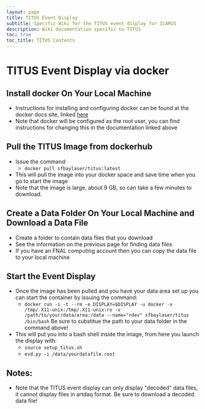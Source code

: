 ```yaml
---
layout: page
title: TITUS Event Display
subtitle: Specific Wiki for the TITUS event display for ICARUS
description: Wiki documentation specific to TITUS
toc: true
toc_title: TITUS Contents
---
```




TITUS Event Display via docker
==============================


Install docker On Your Local Machine
------------------------------------

- Instructions for installing and configuring docker can be found at the docker docs site, linked [here](https://docs.docker.com/get-docker/)
- Note that docker will be configured as the root user, you can find instructions for changing this in the documentation linked above

Pull the TITUS Image from dockerhub
-----------------------------------

- Issue the command:
  * `docker pull sfbaylaser/titus:latest`
- This will pull the image into your docker space and save time when you go to start the image
- Note that the image is large, about 9 GB, so can take a few minutes to download.

Create a Data Folder On Your Local Machine and Download a Data File
-------------------------------------------------------------------
- Create a folder to contain data files that you download
- See the information on the previous page for finding data files
- If you have an FNAL computing account then you can copy the data file to your local machine

Start the Event Display
-----------------------
- Once the image has been pulled and you have your data area set up you can start the container by issuing the command:
  * `docker run -i -t --rm -e DISPLAY=$DISPLAY -u docker -v /tmp/.X11-unix:/tmp/.X11-unix:ro -v /path/to/your/data/area:/data --name="rdev" sfbaylaser/titus /bin/bash`
Be sure to substitue the path to your data folder in the command above!
- This will put you into a bash shell inside the image, from here you launch the display with:
  * `source setup_titus.sh`
  * `evd.py -i /data/yourdatafile.root`

Notes:
------
- Note that the TITUS event display can only display "decoded" data files, it cannot display files in artdaq format. Be sure to download a decoded data file!
